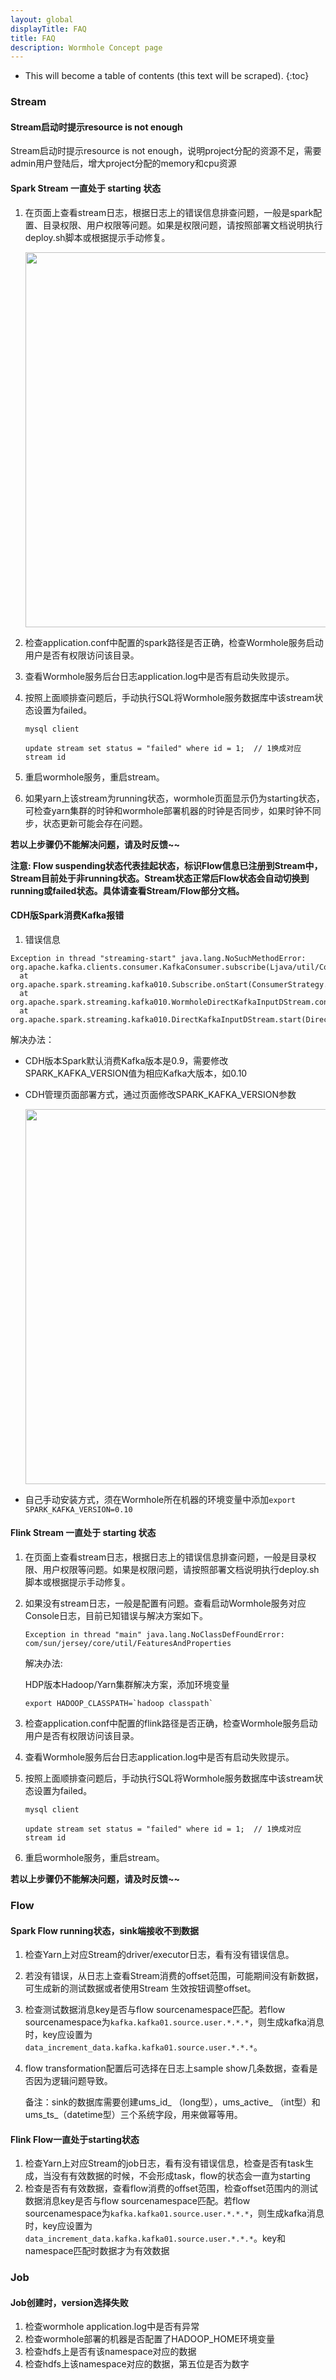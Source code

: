 ```yaml
---
layout: global
displayTitle: FAQ
title: FAQ
description: Wormhole Concept page
---
```


* This will become a table of contents (this text will be scraped).
{:toc}
### Stream 

#### Stream启动时提示resource is not enough

Stream启动时提示resource is not enough，说明project分配的资源不足，需要admin用户登陆后，增大project分配的memory和cpu资源

#### Spark Stream 一直处于 starting 状态

1. 在页面上查看stream日志，根据日志上的错误信息排查问题，一般是spark配置、目录权限、用户权限等问题。如果是权限问题，请按照部署文档说明执行deploy.sh脚本或根据提示手动修复。

   <img src="https://github.com/edp963/wormhole/raw/master/docs/img/faq-stream-log.png" alt="" width="600"/>

2. 检查application.conf中配置的spark路径是否正确，检查Wormhole服务启动用户是否有权限访问该目录。

3. 查看Wormhole服务后台日志application.log中是否有启动失败提示。

4. 按照上面顺排查问题后，手动执行SQL将Wormhole服务数据库中该stream状态设置为failed。

   ```
   mysql client

   update stream set status = "failed" where id = 1;  // 1换成对应stream id
   ```

5. 重启wormhole服务，重启stream。

6. 如果yarn上该stream为running状态，wormhole页面显示仍为starting状态，可检查yarn集群的时钟和wormhole部署机器的时钟是否同步，如果时钟不同步，状态更新可能会存在问题。

**若以上步骤仍不能解决问题，请及时反馈~~**

**注意: Flow suspending状态代表挂起状态，标识Flow信息已注册到Stream中，Stream目前处于非running状态。Stream状态正常后Flow状态会自动切换到running或failed状态。具体请查看Stream/Flow部分文档。**


#### CDH版Spark消费Kafka报错

1. 错误信息

  ```
  Exception in thread "streaming-start" java.lang.NoSuchMethodError: org.apache.kafka.clients.consumer.KafkaConsumer.subscribe(Ljava/util/Collection;)V
	at org.apache.spark.streaming.kafka010.Subscribe.onStart(ConsumerStrategy.scala:85)
	at org.apache.spark.streaming.kafka010.WormholeDirectKafkaInputDStream.consumer(WormholeDirectKafkaInputDStream.scala:55)
	at org.apache.spark.streaming.kafka010.DirectKafkaInputDStream.start(DirectKafkaInputDStream.scala:242)
  ```

  解决办法：

  - CDH版本Spark默认消费Kafka版本是0.9，需要修改SPARK_KAFKA_VERSION值为相应Kafka大版本，如0.10
  - CDH管理页面部署方式，通过页面修改SPARK_KAFKA_VERSION参数
  
    <img src="https://github.com/edp963/wormhole/raw/master/docs/img/faq-cdh-spark-config.png" alt="" width="600"/>

  - 自己手动安装方式，须在Wormhole所在机器的环境变量中添加`export SPARK_KAFKA_VERSION=0.10`



#### Flink Stream 一直处于 starting 状态

1. 在页面上查看stream日志，根据日志上的错误信息排查问题，一般是目录权限、用户权限等问题。如果是权限问题，请按照部署文档说明执行deploy.sh脚本或根据提示手动修复。

2. 如果没有stream日志，一般是配置有问题。查看启动Wormhole服务对应Console日志，目前已知错误与解决方案如下。

   ```
   Exception in thread "main" java.lang.NoClassDefFoundError: com/sun/jersey/core/util/FeaturesAndProperties
   ```
   解决办法: 

   HDP版本Hadoop/Yarn集群解决方案，添加环境变量

   ```
   export HADOOP_CLASSPATH=`hadoop classpath`
   ```
   
3. 检查application.conf中配置的flink路径是否正确，检查Wormhole服务启动用户是否有权限访问该目录。

4. 查看Wormhole服务后台日志application.log中是否有启动失败提示。

5. 按照上面顺排查问题后，手动执行SQL将Wormhole服务数据库中该stream状态设置为failed。

   ```
   mysql client

   update stream set status = "failed" where id = 1;  // 1换成对应stream id
   ```

6. 重启wormhole服务，重启stream。

**若以上步骤仍不能解决问题，请及时反馈~~**


### Flow

#### Spark Flow running状态，sink端接收不到数据

1. 检查Yarn上对应Stream的driver/executor日志，看有没有错误信息。

2. 若没有错误，从日志上查看Stream消费的offset范围，可能期间没有新数据，可生成新的测试数据或者使用Stream 生效按钮调整offset。

3. 检查测试数据消息key是否与flow sourcenamespace匹配。若flow sourcenamespace为`kafka.kafka01.source.user.*.*.*`，则生成kafka消息时，key应设置为`data_increment_data.kafka.kafka01.source.user.*.*.*`。

4. flow transformation配置后可选择在日志上sample show几条数据，查看是否因为逻辑问题导致。

   备注：sink的数据库需要创建ums_id_ （long型），ums_active_ （int型）和ums_ts_（datetime型）三个系统字段，用来做幂等用。 

#### Flink Flow一直处于starting状态

1. 检查Yarn上对应Stream的job日志，看有没有错误信息，检查是否有task生成，当没有有效数据的时候，不会形成task，flow的状态会一直为starting
2. 检查是否有有效数据，查看flow消费的offset范围，检查offset范围内的测试数据消息key是否与flow sourcenamespace匹配。若flow sourcenamespace为`kafka.kafka01.source.user.*.*.*`，则生成kafka消息时，key应设置为`data_increment_data.kafka.kafka01.source.user.*.*.*`。key和namespace匹配时数据才为有效数据

### Job

#### Job创建时，version选择失败

1. 检查wormhole application.log中是否有异常
2. 检查wormhole部署的机器是否配置了HADOOP_HOME环境变量
3. 检查hdfs上是否有该namespace对应的数据
4. 检查hdfs上该namespace对应的数据，第五位是否为数字